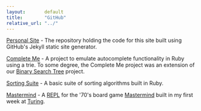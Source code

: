 ```yaml
---
layout:       default
title:        "GitHub"
relative_url: "../"
---
```


[Personal Site](https://github.com/s-espinosa/s-espinosa.github.io) - The repository holding the code for this site built using GitHub's Jekyll static site generator.

[Complete Me](https://github.com/s-espinosa/complete_me) - A project to emulate autocomplete functionality in Ruby using a trie. To some degree, the Complete Me project was an extension of our [Binary Search Tree](https://github.com/s-espinosa/binary_search_trees) project.

[Sorting Suite](https://github.com/s-espinosa/sorting_suite) - A basic suite of sorting algorithms built in Ruby.

[Mastermind](https://github.com/s-espinosa/mastermind) - A [REPL](https://en.wikipedia.org/wiki/Read%E2%80%93eval%E2%80%93print_loop) for the '70's board game [Mastermind](https://en.wikipedia.org/wiki/Mastermind_(board_game)) built in my first week at [Turing](https://www.turing.io/).
